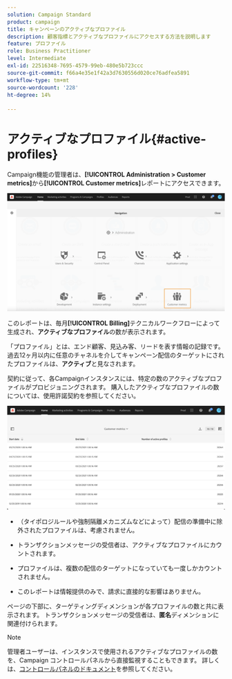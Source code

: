 ```yaml
---
solution: Campaign Standard
product: campaign
title: キャンペーンのアクティブなプロファイル
description: 顧客指標とアクティブなプロファイルにアクセスする方法を説明します
feature: プロファイル
role: Business Practitioner
level: Intermediate
exl-id: 22516348-7695-4579-99eb-480e5b723ccc
source-git-commit: f66a4e35e1f42a3d7630556d020ce76adfea5891
workflow-type: tm+mt
source-wordcount: '228'
ht-degree: 14%

---
```


# アクティブなプロファイル{#active-profiles}

Campaign機能の管理者は、**[!UICONTROL Administration > Customer metrics]**&#x200B;から&#x200B;**[!UICONTROL Customer metrics]**&#x200B;レポートにアクセスできます。

![](assets/audience_customer_metrics.png)

このレポートは、毎月&#x200B;**[!UICONTROL Billing]**&#x200B;テクニカルワークフローによって生成され、**アクティブなプロファイル**&#x200B;の数が表示されます。

「プロファイル」とは、エンド顧客、見込み客、リードを表す情報の記録です。 過去12ヶ月以内に任意のチャネルを介してキャンペーン配信のターゲットにされたプロファイルは、**アクティブ**&#x200B;と見なされます。

契約に従って、各Campaignインスタンスには、特定の数のアクティブなプロファイルがプロビジョニングされます。 購入したアクティブなプロファイルの数については、使用許諾契約を参照してください。

![](assets/audience_active_profiles_list.png)



* （タイポロジルールや強制隔離メカニズムなどによって）配信の準備中に除外されたプロファイルは、考慮されません。

* トランザクションメッセージの受信者は、アクティブなプロファイルにカウントされます。

* プロファイルは、複数の配信のターゲットになっていても一度しかカウントされません。

* このレポートは情報提供のみで、請求に直接的な影響はありません。

ページの下部に、ターゲティングディメンションが各プロファイルの数と共に表示されます。 トランザクションメッセージの受信者は、**匿名**&#x200B;ディメンションに関連付けられます。

>[!NOTE]
>
>管理者ユーザーは、インスタンスで使用されるアクティブなプロファイルの数を、Campaign コントロールパネルから直接監視することもできます。 詳しくは、[コントロールパネルのドキュメント](https://experienceleague.adobe.com/docs/control-panel/using/performance-monitoring/active-profiles-monitoring.html?lang=ja)を参照してください。

